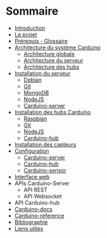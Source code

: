 # Sommaire

* [Introduction](itroduction.md)
* [Le projet](carduino.md)
* [Prérequis - Glossaire](glossary.md)
* [Architecture du système Carduino](architecture/readme.md)
    * [Architecture globale](architecture/global.md)
    * [Architecture du serveur](architecture/server.md)
    * [Architecture des hubs](architecture/hub.md)
* [Installation du serveur](install-server/readme.md)
    * [Debian](install-server/debian.md)
    * [Git](install-server/git.md)
    * [MongoDB](install-server/mongodb.md)
    * [NodeJS](install-server/nodejs.md)
    * [Carduino-server](install-server/carduino-server.md)
* [Installation des hubs Carduino](install-hub/readme.md)
    * [Raspbian](install-hub/raspbian.md)
    * [Git](install-hub/git.md)
    * [NodeJS](install-hub/nodejs.md)
    * [Carduino-hub](install-hub/carduino-hub.md)
* [Installation des capteurs](install-sensor.md)
* [Configuration](config/readme.md)
    * [Carduino-server](config/server.md)
    * [Carduino-hub](config/hub.md)
    * [Carduino-sensor](config/sensor.md)
* [Interface web](webapp/readme.md)
* APIs Carduino-Server
    * API REST
    * API Websocket
* API Carduino-hub
* [Carduino-docs](carduino-docs.md)
* [Carduino-reference](carduino-reference.md)
* [Bibliographie](bibliography.md)
* [Liens utiles](links.md)


